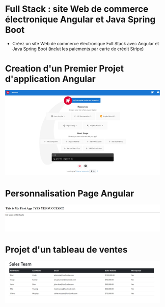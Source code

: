 # Full Stack : site Web de commerce électronique Angular et Java Spring Boot


+ Créez un site Web de commerce électronique Full Stack avec Angular et Java Spring Boot (inclut les paiements par carte de crédit Stripe)



# Creation d'un Premier Projet d'application Angular

![image1](images/first_page_angular.jpeg)


# Personnalisation Page Angular

![image](images/first_project.jpeg)

# Projet d'un tableau de ventes

![image](images/sales_project.jpeg)


